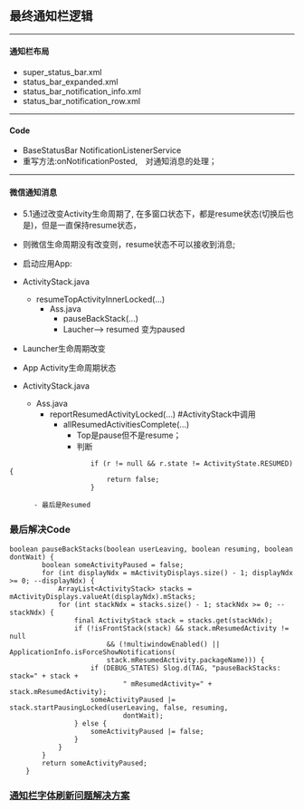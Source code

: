 ## 最终通知栏逻辑
***
#### 通知栏布局
  - super_status_bar.xml
  - status_bar_expanded.xml
  - status_bar_notification_info.xml
  - status_bar_notification_row.xml
***
#### Code 
  - BaseStatusBar NotificationListenerService
  - 重写方法:onNotificationPosted,　对通知消息的处理；
***
#### 微信通知消息
  - 5.1通过改变Activity生命周期了, 在多窗口状态下，都是resume状态(切换后也是)，但是一直保持resume状态，
  - 则微信生命周期没有改变则，resume状态不可以接收到消息;
  - 启动应用App:
  - ActivityStack.java
    - resumeTopActivityInnerLocked(...)
      - Ass.java
        - pauseBackStack(...)
        - Laucher--> resumed 变为paused
  - Launcher生命周期改变
  
  - App Activity生命周期状态
  - ActivityStack.java
    - Ass.java
      - reportResumedActivityLocked(...)   #ActivityStack中调用
        - allResumedActivitiesComplete(...)
          - Top是pause但不是resume；
          - 判断
```
                    if (r != null && r.state != ActivityState.RESUMED) {
                        return false;
                    }
```
          - 最后是Resumed

### 最后解决Code
```
boolean pauseBackStacks(boolean userLeaving, boolean resuming, boolean dontWait) {
        boolean someActivityPaused = false;
        for (int displayNdx = mActivityDisplays.size() - 1; displayNdx >= 0; --displayNdx) {
            ArrayList<ActivityStack> stacks = mActivityDisplays.valueAt(displayNdx).mStacks;
            for (int stackNdx = stacks.size() - 1; stackNdx >= 0; --stackNdx) {
                final ActivityStack stack = stacks.get(stackNdx);
                if (!isFrontStack(stack) && stack.mResumedActivity != null
                        && (!multiwindowEnabled() || ApplicationInfo.isForceShowNotifications(
                        stack.mResumedActivity.packageName))) {
                    if (DEBUG_STATES) Slog.d(TAG, "pauseBackStacks: stack=" + stack +
                            " mResumedActivity=" + stack.mResumedActivity);
                    someActivityPaused |= stack.startPausingLocked(userLeaving, false, resuming,
                            dontWait);
                } else {
                    someActivityPaused |= false;
                }
            }
        }
        return someActivityPaused;
    }
```

### [通知栏字体刷新问题解决方案](https://github.com/openthos/systemui-analysis/blob/master/LJH/%E9%80%9A%E7%9F%A5%E6%A0%8F%E8%AF%AD%E8%A8%80%E9%80%82%E9%85%8D%E9%97%AE%E9%A2%98.md)



